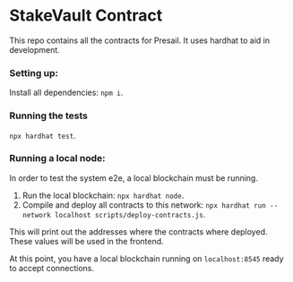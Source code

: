 # StakeVault Contract

This repo contains all the contracts for Presail. It uses hardhat to aid in development.

### Setting up:

Install all dependencies: `npm i`.

### Running the tests

`npx hardhat test`.

### Running a local node:

In order to test the system e2e, a local blockchain must be running.

1. Run the local blockchain: `npx hardhat node`.
2. Compile and deploy all contracts to this network: `npx hardhat run --network localhost scripts/deploy-contracts.js`.

This will print out the addresses where the contracts where deployed. These values will be
used in the frontend.

At this point, you have a local blockchain running on `localhost:8545` ready to accept connections.
